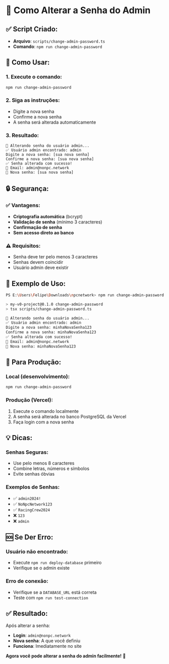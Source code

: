# 🔐 Como Alterar a Senha do Admin

## ✅ Script Criado:
- **Arquivo**: `scripts/change-admin-password.ts`
- **Comando**: `npm run change-admin-password`

## 🚀 Como Usar:

### 1. **Execute o comando**:
```bash
npm run change-admin-password
```

### 2. **Siga as instruções**:
- Digite a nova senha
- Confirme a nova senha
- A senha será alterada automaticamente

### 3. **Resultado**:
```
🔐 Alterando senha do usuário admin...
✅ Usuário admin encontrado: admin
Digite a nova senha: [sua nova senha]
Confirme a nova senha: [sua nova senha]
✅ Senha alterada com sucesso!
📧 Email: admin@nonpc.network
🔑 Nova senha: [sua nova senha]
```

## 🔒 Segurança:

### ✅ **Vantagens**:
- **Criptografia automática** (bcrypt)
- **Validação de senha** (mínimo 3 caracteres)
- **Confirmação de senha**
- **Sem acesso direto ao banco**

### ⚠️ **Requisitos**:
- Senha deve ter pelo menos 3 caracteres
- Senhas devem coincidir
- Usuário admin deve existir

## 🎯 Exemplo de Uso:

```bash
PS E:\Users\Felipe\Downloads\npcnetwork> npm run change-admin-password

> my-v0-project@0.1.0 change-admin-password
> tsx scripts/change-admin-password.ts

🔐 Alterando senha do usuário admin...
✅ Usuário admin encontrado: admin
Digite a nova senha: minhaNovaSenha123
Confirme a nova senha: minhaNovaSenha123
✅ Senha alterada com sucesso!
📧 Email: admin@nonpc.network
🔑 Nova senha: minhaNovaSenha123
```

## 🔄 Para Produção:

### **Local** (desenvolvimento):
```bash
npm run change-admin-password
```

### **Produção** (Vercel):
1. Execute o comando localmente
2. A senha será alterada no banco PostgreSQL da Vercel
3. Faça login com a nova senha

## 💡 Dicas:

### **Senhas Seguras**:
- Use pelo menos 8 caracteres
- Combine letras, números e símbolos
- Evite senhas óbvias

### **Exemplos de Senhas**:
- ✅ `admin2024!`
- ✅ `NoNpcNetwork123`
- ✅ `RacingCrew2024`
- ❌ `123`
- ❌ `admin`

## 🆘 Se Der Erro:

### **Usuário não encontrado**:
- Execute `npm run deploy-database` primeiro
- Verifique se o admin existe

### **Erro de conexão**:
- Verifique se a `DATABASE_URL` está correta
- Teste com `npm run test-connection`

## ✅ Resultado:

Após alterar a senha:
- **Login**: `admin@nonpc.network`
- **Nova senha**: A que você definiu
- **Funciona**: Imediatamente no site

**Agora você pode alterar a senha do admin facilmente!** 🔐
